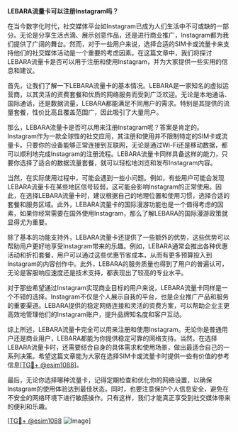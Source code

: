 **LEBARA流量卡可以注册Instagram吗？**

在当今数字化时代，社交媒体平台如Instagram已成为人们生活中不可或缺的一部分。无论是分享生活点滴、展示创意作品，还是进行商业推广，Instagram都为我们提供了广阔的舞台。然而，对于一些用户来说，选择合适的SIM卡或流量卡来支持他们的社交媒体活动是一个重要的考虑因素。在这篇文章中，我们将探讨LEBARA流量卡是否可以用于注册和使用Instagram，并为大家提供一些实用的信息和建议。

首先，让我们了解一下LEBARA流量卡的基本情况。LEBARA是一家知名的虚拟运营商，以其灵活的资费套餐和优质的网络服务而受到广泛欢迎。无论是本地通话、国际通话，还是数据流量，LEBARA都能满足不同用户的需求。特别是其提供的流量套餐，性价比高且覆盖范围广，因此吸引了大量用户。

那么，LEBARA流量卡是否可以用来注册Instagram呢？答案是肯定的。Instagram作为一款全球性的社交应用，其注册和使用并不限制特定的SIM卡或流量卡。只要你的设备能够正常连接到互联网，无论是通过Wi-Fi还是移动数据，都可以顺利地完成Instagram的注册流程。LEBARA流量卡同样具备这样的能力，只要你选择了适合的数据流量套餐，就可以轻松地浏览和发布Instagram内容。

当然，在实际使用过程中，可能会遇到一些小问题。例如，有些用户可能会发现LEBARA流量卡在某些地区信号较弱，这可能会影响Instagram的正常使用。因此，在选择LEBARA流量卡时，建议根据自己的地理位置和使用习惯，选择合适的套餐和服务区域。此外，LEBARA流量卡的国际漫游功能也是一个值得考虑的因素，如果你经常需要在国外使用Instagram，那么了解LEBARA的国际漫游政策就显得尤为重要。

除了基本的功能支持外，LEBARA流量卡还提供了一些额外的优势，这些优势可以帮助用户更好地享受Instagram带来的乐趣。例如，LEBARA通常会推出各种优惠活动和折扣套餐，用户可以通过这些优惠节省成本，从而有更多预算投入到Instagram的内容创作中。此外，LEBARA的服务质量也得到了用户的普遍认可，无论是客服响应速度还是技术支持，都表现出了较高的专业水平。

对于那些希望通过Instagram实现商业目标的用户来说，LEBARA流量卡同样是一个不错的选择。Instagram不仅是个人展示自我的平台，也是企业推广产品和服务的重要渠道。LEBARA提供的稳定网络连接和灵活的资费方案，可以帮助企业主更高效地管理他们的Instagram账户，提升品牌知名度和客户互动。

综上所述，LEBARA流量卡完全可以用来注册和使用Instagram。无论你是普通用户还是商业用户，LEBARA都能为你提供稳定可靠的网络支持。当然，在选择LEBARA流量卡时，还需要结合自身的具体需求和使用场景，做出最适合自己的一系列决策。希望这篇文章能为大家在选择SIM卡或流量卡时提供一些有价值的参考信息[[TG💪+ @esim1088](https://t.me/s/esim1088)]。

最后，无论你选择哪种流量卡，记得定期检查和优化你的网络设置，以确保Instagram的使用体验达到最佳状态。同时，也要注意保护个人信息安全，避免在不安全的网络环境下进行敏感操作。只有这样，我们才能真正享受到社交媒体带来的便利和乐趣。

[[TG💪+ @esim1088](https://t.me/s/esim1088) ![Image](https://i.postimg.cc/4NQfJmqS/Snipaste-2025-05-13-00-14-12.png)]